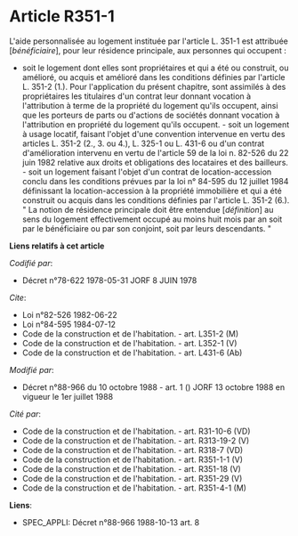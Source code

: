 # Article R351-1

L'aide personnalisée au logement instituée par l'article L. 351-1 est attribuée [*bénéficiaire*], pour leur résidence
principale, aux personnes qui occupent :

- soit le logement dont elles sont propriétaires et qui a été ou construit, ou amélioré, ou acquis et amélioré dans les
conditions définies par l'article L. 351-2 (1.).    Pour l'application du présent chapitre, sont assimilés à des
propriétaires les titulaires d'un contrat leur donnant vocation à l'attribution à terme de la propriété du logement qu'ils
occupent, ainsi que les porteurs de parts ou d'actions de sociétés donnant vocation à l'attribution en propriété du logement
qu'ils occupent.    - soit un logement à usage locatif, faisant l'objet d'une convention intervenue en vertu des articles L.
351-2 (2., 3. ou 4.), L. 325-1 ou L. 431-6 ou d'un contrat d'amélioration intervenu en vertu de l'article 59 de la loi n.
82-526 du 22 juin 1982 relative aux droits et obligations des locataires et des bailleurs.    - soit un logement faisant
l'objet d'un contrat de location-accession conclu dans les conditions prévues par la loi n° 84-595 du 12 juillet 1984
définissant la location-accession à la propriété immobilière et qui a été construit ou acquis dans les conditions définies
par l'article L. 351-2 (6.).    " La notion de résidence principale doit être entendue [*définition*] au sens du logement
effectivement occupé au moins huit mois par an soit par le bénéficiaire ou par son conjoint, soit par leurs descendants. "

**Liens relatifs à cet article**

_Codifié par_:

  - Décret n°78-622 1978-05-31 JORF 8 JUIN 1978

_Cite_:

  - Loi n°82-526 1982-06-22
  - Loi n°84-595 1984-07-12
  - Code de la construction et de l'habitation. - art. L351-2 (M)
  - Code de la construction et de l'habitation. - art. L352-1 (V)
  - Code de la construction et de l'habitation. - art. L431-6 (Ab)

_Modifié par_:

  - Décret n°88-966 du 10 octobre 1988 - art. 1 () JORF 13 octobre 1988 en vigueur le 1er juillet 1988

_Cité par_:

  - Code de la construction et de l'habitation. - art. R31-10-6 (VD)
  - Code de la construction et de l'habitation. - art. R313-19-2 (V)
  - Code de la construction et de l'habitation. - art. R318-7 (VD)
  - Code de la construction et de l'habitation. - art. R351-1-1 (V)
  - Code de la construction et de l'habitation. - art. R351-18 (V)
  - Code de la construction et de l'habitation. - art. R351-29 (V)
  - Code de la construction et de l'habitation. - art. R351-4-1 (M)

**Liens**:

  - SPEC_APPLI: Décret n°88-966 1988-10-13 art. 8
